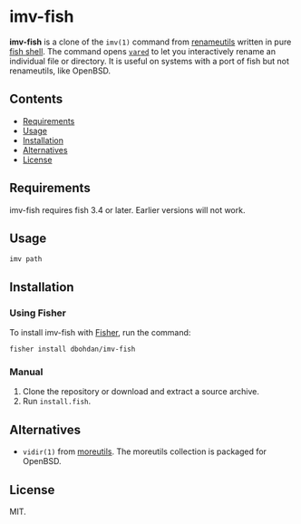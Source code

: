 # imv-fish

**imv-fish** is a clone of the `imv(1)` command from
[renameutils](https://www.nongnu.org/renameutils/)
written in pure
[fish shell](https://fishshell.com).
The command opens
[`vared`](https://fishshell.com/docs/current/cmds/vared.html)
to let you interactively rename
an individual file or directory.
It is useful on systems
with a port of fish but not renameutils,
like OpenBSD.

## Contents

- [Requirements](#requirements)
- [Usage](#usage)
- [Installation](#installation)
- [Alternatives](#alternatives)
- [License](#license)

## Requirements

imv-fish requires fish 3.4 or later.
Earlier versions will not work.

## Usage

```none
imv path
```

## Installation

### Using Fisher

To install imv-fish with
[Fisher](https://github.com/jorgebucaran/fisher),
run the command:

```fish
fisher install dbohdan/imv-fish
```

### Manual

1. Clone the repository
   or download and extract a source archive.
2. Run `install.fish`.

## Alternatives

- `vidir(1)` from
  [moreutils](https://joeyh.name/code/moreutils/).
  The moreutils collection is packaged for OpenBSD.

## License

MIT.
